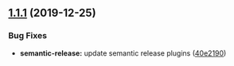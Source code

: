 ## [1.1.1](https://github.com/AumitLeon/archMLP/compare/v1.1.0...v1.1.1) (2019-12-25)


### Bug Fixes

* **semantic-release:** update semantic release plugins ([40e2190](https://github.com/AumitLeon/archMLP/commit/40e2190de88168ad503f451bc7b1efc1c2451b8d))
